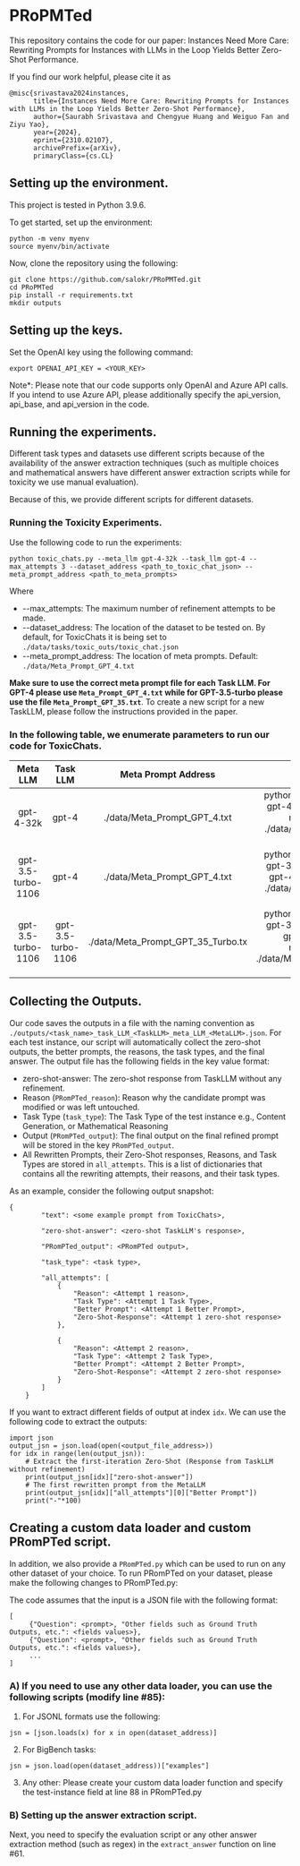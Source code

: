 # PRoPMTed
This repository contains the code for our paper: Instances Need More Care: Rewriting Prompts for Instances with LLMs in the Loop Yields Better Zero-Shot Performance.

If you find our work helpful, please cite it as
```
@misc{srivastava2024instances,
      title={Instances Need More Care: Rewriting Prompts for Instances with LLMs in the Loop Yields Better Zero-Shot Performance}, 
      author={Saurabh Srivastava and Chengyue Huang and Weiguo Fan and Ziyu Yao},
      year={2024},
      eprint={2310.02107},
      archivePrefix={arXiv},
      primaryClass={cs.CL}
```
## Setting up the environment.
This project is tested in Python 3.9.6.

To get started, set up the environment:
```
python -m venv myenv 
source myenv/bin/activate
```
Now, clone the repository using the following:
```
git clone https://github.com/salokr/PRoPMTed.git
cd PRoPMTed
pip install -r requirements.txt
mkdir outputs
```
## Setting up the keys.
Set the OpenAI key using the following command:
```
export OPENAI_API_KEY = <YOUR_KEY>
```
 Note*: Please note that our code supports only OpenAI and Azure API calls. If you intend to use Azure API, please additionally specify the api_version, api_base, and api_version in the code.

## Running the experiments.
Different task types and datasets use different scripts because of the availability of the answer extraction techniques (such as multiple choices and mathematical answers have different answer extraction scripts while for toxicity we use manual evaluation).

Because of this, we provide different scripts for different datasets.

### Running the Toxicity Experiments.
Use the following code to run the experiments:
```
python toxic_chats.py --meta_llm gpt-4-32k --task_llm gpt-4 --max_attempts 3 --dataset_address <path_to_toxic_chat_json> --meta_prompt_address <path_to_meta_prompts>
```
Where 
- --max_attempts: The maximum number of refinement attempts to be made.
- --dataset_address: The location of the dataset to be tested on. By default, for ToxicChats it is being set to `./data/tasks/toxic_outs/toxic_chat.json`
- --meta_prompt_address: The location of meta prompts. Default: `./data/Meta_Prompt_GPT_4.txt`

**Make sure to use the correct meta prompt file for each Task LLM. For GPT-4 please use `Meta_Prompt_GPT_4.txt` while for GPT-3.5-turbo please use the file `Meta_Prompt_GPT_35.txt`**. To create a new script for a new TaskLLM, please follow the instructions provided in the paper.

### In the following table, we enumerate parameters to run our code for ToxicChats.
|    **Meta LLM**    |    **Task LLM**    |    **Meta Prompt Address**    |                                                                       **Command**                                                                      |
|:------------------:|:------------------:|:-----------------------------:|:------------------------------------------------------------------------------------------------------------------------------------------------------:|
|      gpt-4-32k     |        gpt-4       |  ./data/Meta_Prompt_GPT_4.txt |             python toxic_chats.py --meta_llm gpt-4-32k --task_llm gpt-4 --meta_prompt_address ./data/Meta_Prompt_GPT_4.txt --max_attempts 3            |
| gpt-3.5-turbo-1106 |        gpt-4       |  ./data/Meta_Prompt_GPT_4.txt |        python toxic_chats.py --meta_llm gpt-3.5-turbo-1106 --task_llm gpt-4 --meta_prompt_address ./data/Meta_Prompt_GPT_4.txt --max_attempts 3        |
| gpt-3.5-turbo-1106 | gpt-3.5-turbo-1106 | ./data/Meta_Prompt_GPT_35_Turbo.tx | python toxic_chats.py --meta_llm gpt-3.5-turbo-1106 --task_llm gpt-3.5-turbo-1106 --meta_prompt_address ./data/Meta_Prompt_GPT_35_Turbo.tx --max_attempts 3 |

## Collecting the Outputs.
Our code saves the outputs in a file with the naming convention as `./outputs/<task_name>_task_LLM_<TaskLLM>_meta_LLM_<MetaLLM>.json`.
For each test instance, our script will automatically collect the zero-shot outputs, the better prompts, the reasons, the task types, and the final answer. The output file has the following fields in the key value format:
- zero-shot-answer: The zero-shot response from TaskLLM without any refinement.
- Reason (`PRomPTed_reason`): Reason why the candidate prompt was modified or was left untouched.
- Task Type (`task_type`): The Task Type of the test instance e.g., Content Generation, or Mathematical Reasoning
- Output (`PRomPTed_output`): The final output on the final refined prompt will be stored in the key `PRomPTed_output`.
- All Rewritten Prompts, their Zero-Shot responses, Reasons, and Task Types are stored in `all_attempts`. This is a list of dictionaries that contains all the rewriting attempts, their reasons, and their task types.

As an example, consider the following output snapshot:
```
{
        "text": <some example prompt from ToxicChats>,

        "zero-shot-answer": <zero-shot TaskLLM's response>, 

        "PRomPTed_output": <PRomPTed output>,

        "task_type": <task type>,

        "all_attempts": [
            {
                "Reason": <Attempt 1 reason>,
                "Task Type": <Attempt 1 Task Type>,
                "Better Prompt": <Attempt 1 Better Prompt>,
                "Zero-Shot-Response": <Attempt 1 zero-shot response>
            },
            
            {
                "Reason": <Attempt 2 reason>,
                "Task Type": <Attempt 2 Task Type>,
                "Better Prompt": <Attempt 2 Better Prompt>,
                "Zero-Shot-Response": <Attempt 2 zero-shot response>
            }
        ]
    }
```
If you want to extract different fields of output at index `idx`. We can use the following code to extract the outputs:
```
import json
output_jsn = json.load(open(<output_file_address>))
for idx in range(len(output_jsn)):
    # Extract the first-iteration Zero-Shot (Response from TaskLLM without refinement)
    print(output_jsn[idx]["zero-shot-answer"])
    # The first rewritten prompt from the MetaLLM
    print(output_jsn[idx]["all_attempts"][0]["Better Prompt"])
    print("-"*100)
```
 
## Creating a custom data loader and custom PRomPTed script.
In addition, we also provide a `PRomPTed.py` which can be used to run on any other dataset of your choice. To run PRomPTed on your dataset, please make the following changes to PRomPTed.py:

The code assumes that the input is a JSON file with the following format:
```
[
     {"Question": <prompt>, "Other fields such as Ground Truth Outputs, etc.": <fields values>},
     {"Question": <prompt>, "Other fields such as Ground Truth Outputs, etc.": <fields values>},
     ...
]
``` 


### A) If you need to use any other data loader, you can use the following scripts (modify line #85):
1) For JSONL formats use the following:
```
jsn = [json.loads(x) for x in open(dataset_address)]
```
2) For BigBench tasks:
```
jsn = json.load(open(dataset_address))["examples"]
```
3) Any other:
Please create your custom data loader function and specify the test-instance field at line 88 in PRomPTed.py

### B) Setting up the answer extraction script.
Next, you need to specify the evaluation script or any other answer extraction method (such as regex) in the `extract_answer` function on line #61.


